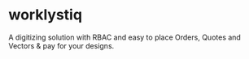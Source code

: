 # worklystiq
A digitizing solution with RBAC and easy to place Orders, Quotes and Vectors &amp; pay for your designs.
